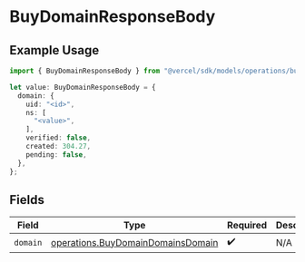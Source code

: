 # BuyDomainResponseBody

## Example Usage

```typescript
import { BuyDomainResponseBody } from "@vercel/sdk/models/operations/buydomain.js";

let value: BuyDomainResponseBody = {
  domain: {
    uid: "<id>",
    ns: [
      "<value>",
    ],
    verified: false,
    created: 304.27,
    pending: false,
  },
};
```

## Fields

| Field                                                                                  | Type                                                                                   | Required                                                                               | Description                                                                            |
| -------------------------------------------------------------------------------------- | -------------------------------------------------------------------------------------- | -------------------------------------------------------------------------------------- | -------------------------------------------------------------------------------------- |
| `domain`                                                                               | [operations.BuyDomainDomainsDomain](../../models/operations/buydomaindomainsdomain.md) | :heavy_check_mark:                                                                     | N/A                                                                                    |